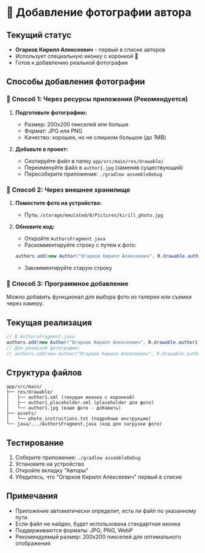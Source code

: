 # 📸 Добавление фотографии автора

## Текущий статус
- **Огарков Кирилл Алексеевич** - первый в списке авторов
- Использует специальную иконку с коронкой 👑
- Готов к добавлению реальной фотографии

## Способы добавления фотографии

### 🎯 Способ 1: Через ресурсы приложения (Рекомендуется)

1. **Подготовьте фотографию:**
   - Размер: 200x200 пикселей или больше
   - Формат: JPG или PNG
   - Качество: хорошее, но не слишком большое (до 1MB)

2. **Добавьте в проект:**
   - Скопируйте файл в папку `app/src/main/res/drawable/`
   - Переименуйте файл в `author1.jpg` (заменив существующий)
   - Пересоберите приложение: `./gradlew assembleDebug`

### 🎯 Способ 2: Через внешнее хранилище

1. **Поместите фото на устройство:**
   - Путь: `/storage/emulated/0/Pictures/kirill_photo.jpg`

2. **Обновите код:**
   - Откройте `AuthorsFragment.java`
   - Раскомментируйте строку с путем к фото:
   ```java
   authors.add(new Author("Огарков Кирилл Алексеевич", R.drawable.author1, "/storage/emulated/0/Pictures/kirill_photo.jpg"));
   ```
   - Закомментируйте старую строку

### 🎯 Способ 3: Программное добавление

Можно добавить функционал для выбора фото из галереи или съемки через камеру.

## Текущая реализация

```java
// В AuthorsFragment.java
authors.add(new Author("Огарков Кирилл Алексеевич", R.drawable.author1));
// Для реальной фотографии:
// authors.add(new Author("Огарков Кирилл Алексеевич", R.drawable.author1, "путь_к_фото"));
```

## Структура файлов

```
app/src/main/
├── res/drawable/
│   ├── author1.xml (текущая иконка с коронкой)
│   ├── author1_placeholder.xml (placeholder для фото)
│   └── author1.jpg (ваше фото - добавить)
├── assets/
│   └── photo_instructions.txt (подробные инструкции)
└── java/.../AuthorsFragment.java (код для загрузки фото)
```

## Тестирование

1. Соберите приложение: `./gradlew assembleDebug`
2. Установите на устройство
3. Откройте вкладку "Авторы"
4. Убедитесь, что "Огарков Кирилл Алексеевич" первый в списке

## Примечания

- Приложение автоматически определит, есть ли файл по указанному пути
- Если файл не найден, будет использована стандартная иконка
- Поддерживаются форматы: JPG, PNG, WebP
- Рекомендуемый размер: 200x200 пикселей для оптимального отображения
